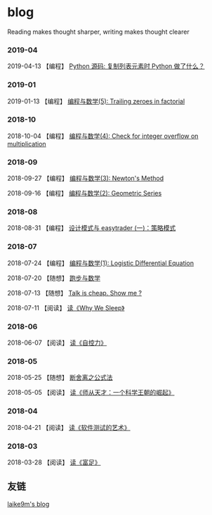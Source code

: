 # blog
Reading makes thought sharper, writing makes thought clearer

### 2019-04

2019-04-13 【编程】 [Python 源码: 复制列表元素时 Python 做了什么？](https://github.com/shidenggui/blog/issues/16)

### 2019-01

2019-01-13 【编程】 [编程与数学(5): Trailing zeroes in factorial](https://github.com/shidenggui/blog/issues/15)

### 2018-10

2018-10-04 【编程】 [编程与数学(4): Check for integer overflow on multiplication](https://github.com/shidenggui/blog/issues/14)

### 2018-09

2018-09-27 【编程】 [编程与数学(3): Newton's Method](https://github.com/shidenggui/blog/issues/13)

2018-09-16 【编程】 [编程与数学(2): Geometric Series](https://github.com/shidenggui/blog/issues/12)

### 2018-08

2018-08-31 【编程】 [设计模式与 easytrader (一)：策略模式](https://github.com/shidenggui/blog/issues/10)

### 2018-07

2018-07-24 【编程】 [编程与数学(1): Logistic Differential Equation](https://github.com/shidenggui/blog/issues/9)

2018-07-20 【随想】 [跑步与数学](https://github.com/shidenggui/blog/issues/8)

2018-07-13 【随想】 [Talk is cheap. Show me ? ](https://github.com/shidenggui/blog/issues/7)

2018-07-11 【阅读】 [读《Why We Sleep》](https://github.com/shidenggui/blog/issues/6)

### 2018-06

2018-06-07 【阅读】 [读《自控力》](https://github.com/shidenggui/blog/issues/5)

### 2018-05

2018-05-25 【随想】 [断舍离之公式法](https://github.com/shidenggui/blog/issues/4)

2018-05-05 【阅读】 [读《师从天才：一个科学王朝的崛起》](https://github.com/shidenggui/blog/issues/3)

### 2018-04

2018-04-21 【阅读】 [读《软件测试的艺术》](https://github.com/shidenggui/blog/issues/2)

### 2018-03

2018-03-28 【阅读】 [读《富足》](https://github.com/shidenggui/blog/issues/1)

## 友链

[laike9m's blog](https://laike9m.com/blog/)


